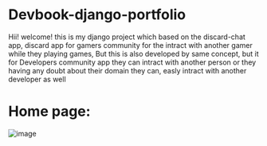 # Devbook-django-portfolio

Hii! welcome! this is my django project which based on the discard-chat app, discard app for gamers community for the intract with another gamer while they playing games,
But this is also developed by same concept, but it for Developers community app they can intract with another person or they having any doubt about their domain they can, easly intract with
another developer as well 

# Home page:
![image](https://github.com/hariz723/Devbook-django-portfolio/assets/110483479/f21deb29-24db-4d36-818f-ec80dae57c19)

